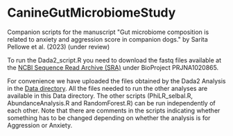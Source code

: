 # CanineGutMicrobiomeStudy
Companion scripts for the manuscript "Gut microbiome composition is related to anxiety and aggression score in companion dogs." by Sarita Pellowe et al. (2023) (under review)

To run the Dada2_script.R you need to download the fastq files available at the [NCBI Sequence Read Archive (SRA)](https://www.ncbi.nlm.nih.gov/sra) under BioProject PRJNA1020865.

For convenience we have uploaded the files obtained by the Dada2 Analysis in the [Data directory](https://github.com/BioinformaticsLabAtMUN/CanineGutMicrobiomeStudy/tree/main/Data). All the files needed to run the other analyses are available in this Data directory. The other scripts (PhiLR_selbal.R, AbundanceAnalysis.R and RandomForest.R) can be run independently of each other. Note that there are comments in the scripts indicating whether something has to be changed depending on whether the analysis is for Aggression or Anxiety.

